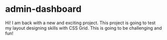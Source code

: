 # admin-dashboard
Hi! I am back with a new and exciting project. This project is going to test my layout designing skills with CSS Grid. This is going to be challenging and fun!